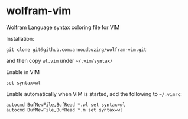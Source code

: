 # wolfram-vim
Wolfram Language syntax coloring file for VIM

Installation:

```
git clone git@github.com:arnoudbuzing/wolfram-vim.git
```

and then copy `wl.vim` under `~/.vim/syntax/`

Enable in VIM

```
set syntax=wl
```

Enable automatically when VIM is started, add the following to `~/.vimrc`:

```
autocmd BufNewFile,BufRead *.wl set syntax=wl
autocmd BufNewFile,BufRead *.m set syntax=wl
```
